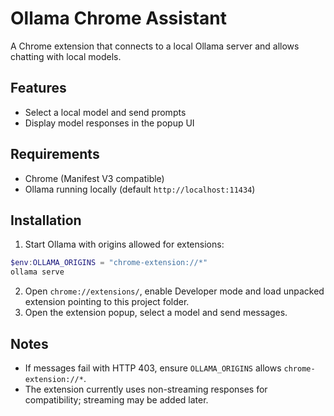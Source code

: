 # Ollama Chrome Assistant

A Chrome extension that connects to a local Ollama server and allows chatting with local models.

## Features

- Select a local model and send prompts
- Display model responses in the popup UI

## Requirements

- Chrome (Manifest V3 compatible)
- Ollama running locally (default `http://localhost:11434`)

## Installation

1. Start Ollama with origins allowed for extensions:

```powershell
$env:OLLAMA_ORIGINS = "chrome-extension://*"
ollama serve
```

2. Open `chrome://extensions/`, enable Developer mode and load unpacked extension pointing to this project folder.
3. Open the extension popup, select a model and send messages.

## Notes

- If messages fail with HTTP 403, ensure `OLLAMA_ORIGINS` allows `chrome-extension://*`.
- The extension currently uses non-streaming responses for compatibility; streaming may be added later.
